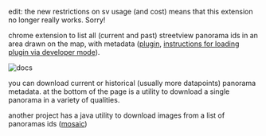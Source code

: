 edit: the new restrictions on sv usage (and cost) means that this extension no longer really works. Sorry!

chrome extension to list all (current and past) streetview panorama ids in an area drawn on the map, with metadata ([plugin](https://github.com/twak/panoscraper/tree/master/plugin), [instructions for loading plugin via developer mode](https://developer.chrome.com/extensions/getstarted#unpacked)).

![docs](https://github.com/twak/panoscraper/blob/master/doc.png?raw=true)

you can download current or historical (usually more datapoints) panorama metadata. at the bottom of the page is a utility to download a single panorama in a variety of qualities. 

another project has a java utility to download images from a list of panoramas ids ([mosaic](https://github.com/twak/chordatlas/blob/master/src/org/twak/readTrace/Mosaic.java))
